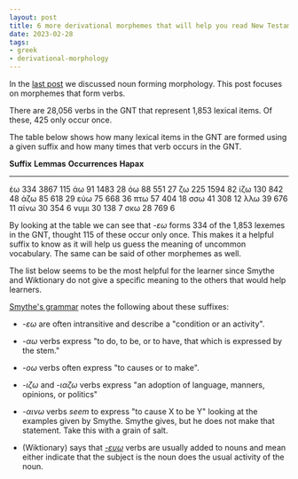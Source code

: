 ```yaml
--- 
layout: post 
title: 6 more derivational morphemes that will help you read New Testament Greek more easily 
date: 2023-02-28 
tags: 
- greek
- derivational-morphology 
---
```


In the [last
post](https://amindforlanguage.com/greek/2023/02/08/dirivational-morph.html)
we discussed noun forming morphology. This post focuses on morphemes
that form verbs.

There are 28,056 verbs in the GNT that represent 1,853 lexical items. Of
these, 425 only occur once.

The table below shows how many lexical items in the GNT are formed using
a given suffix and how many times that verb occurs in the GNT.

  **Suffix**   **Lemmas**   **Occurrences**   **Hapax**
  ------------ ------------ ----------------- -----------
  έω           334          3867              115
  άω           91           1483              28
  όω           88           551               27
  ζω           225          1594              82
  ίζω          130          842               48
  άζω          85           618               29
  εύω          75           668               36
  πτω          57           404               18
  σσω          41           308               12
  λλω          39           676               11
  αίνω         30           354               6
  νυμι         30           138               7
  σκω          28           769               6

By looking at the table we can see that *-εω* forms 334 of the 1,853
lexemes in the GNT, thought 115 of these occur only once. This makes it
a helpful suffix to know as it will help us guess the meaning of
uncommon vocabulary. The same can be said of other morphemes as well.

The list below seems to be the most helpful for the learner since Smythe
and Wiktionary do not give a specific meaning to the others that would
help learners.

[Smythe\'s
grammar](http://www.perseus.tufts.edu/hopper/text?doc=Perseus:text:1999.04.0007:smythp=866)
notes the following about these suffixes:

-   *-εω* are often intransitive and describe a \"condition or an
    activity\".

-   *-αω* verbs express \"to do, to be, or to have, that which is
    expressed by the stem.\"

-   *-οω* verbs often express \"to causes or to make\".

-   *-ιζω* and *-ιαζω* verbs express \"an adoption of language, manners,
    opinions, or politics\"

-   *-αινω* verbs *seem* to express \"to cause X to be Y\" looking at
    the examples given by Smythe. Smythe gives, but he does not make
    that statement. Take this with a grain of salt.

-   (Wiktionary) says that
    [*-ευω*](https://en.wiktionary.org/wiki/-%CE%B5%CF%8D%CF%89#Ancient_Greek)
    verbs are usually added to nouns and mean either indicate that the
    subject is the noun does the usual activity of the noun.
